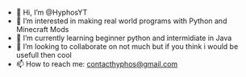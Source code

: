 - 👋 Hi, I’m @HyphosYT
- 👀 I’m interested in making real world programs with Python and Minecraft Mods
- 🌱 I’m currently learning beginner python and intermidiate in Java
- 💞️ I’m looking to collaborate on not much but if you think i would be usefull then cool
- 📫 How to reach me: contacthyphos@gmail.com

<!---
HyphosYT/HyphosYT is a ✨ special ✨ repository because its `README.md` (this file) appears on your GitHub profile.
You can click the Preview link to take a look at your changes.
--->
